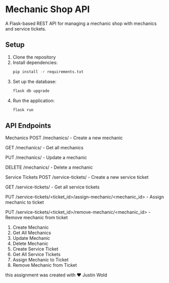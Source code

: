 # Mechanic Shop API

A Flask-based REST API for managing a mechanic shop with mechanics and service tickets.

## Setup

1. Clone the repository
2. Install dependencies:
   ```bash
   pip install -r requirements.txt

3. Set up the database:
   ```bash
   flask db upgrade 
4. Run the application:
   ```bash  flask run
   flask run
    ```
## API Endpoints
Mechanics
POST /mechanics/ - Create a new mechanic

GET /mechanics/ - Get all mechanics

PUT /mechanics/<id> - Update a mechanic

DELETE /mechanics/<id> - Delete a mechanic

Service Tickets
POST /service-tickets/ - Create a new service ticket

GET /service-tickets/ - Get all service tickets

PUT /service-tickets/<ticket_id>/assign-mechanic/<mechanic_id> - Assign mechanic to ticket

PUT /service-tickets/<ticket_id>/remove-mechanic/<mechanic_id> - Remove mechanic from ticket

1. Create Mechanic
2. Get All Mechanics
3. Update Mechanic
4. Delete Mechanic
5. Create Service Ticket
6. Get All Service Tickets
7. Assign Mechanic to Ticket
8. Remove Mechanic from Ticket


this assignment was created with :heart: Justin Wold